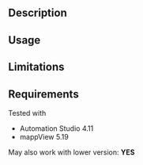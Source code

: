 ## Description

## Usage

## Limitations

## Requirements

Tested with

* Automation Studio 4.11
* mappView 5.19

May also work with lower version: **YES**




